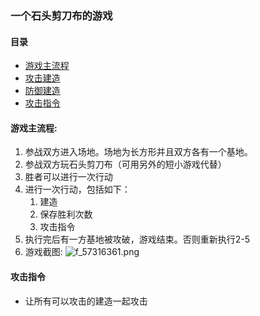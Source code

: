 ### 一个石头剪刀布的游戏

#### 目录
* [游戏主流程](#游戏主流程)
* [攻击建造](https://github.com/QiIL/Paper-Game/blob/master/doc/AttackBuilding.md)
* [防御建造](https://github.com/QiIL/Paper-Game/blob/master/doc/DefendBuilding.md)
* [攻击指令](#攻击指令)

#### 游戏主流程:
1. 参战双方进入场地。场地为长方形并且双方各有一个基地。
2. 参战双方玩石头剪刀布（可用另外的短小游戏代替）
3. 胜者可以进行一次行动
4. 进行一次行动，包括如下：
    1. 建造
    2. 保存胜利次数
    3. 攻击指令
5. 执行完后有一方基地被攻破，游戏结束。否则重新执行2-5
6. 游戏截图:
![f_57316361.png](http://newtc.dajiqq.com/data/f_57316361.png)

#### 攻击指令
- 让所有可以攻击的建造一起攻击